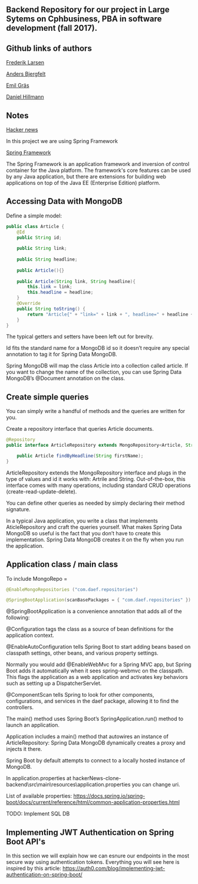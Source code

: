 ## Backend Repository for our project in Large Sytems on Cphbusiness, PBA in software development (fall 2017).

## Github links of authors

[Frederik Larsen](https://github.com/lalelarsen)

[Anders Bjergfelt](https://github.com/andersbjergfelt)

[Emil Gräs](https://github.com/emilgras)

[Daniel Hillmann](https://github.com/hilleer)

## Notes

[Hacker news](https://news.ycombinator.com/)

In this project we are using Spring Framework

[Spring Framework](https://spring.io/)

The Spring Framework is an application framework and inversion of control container for the Java platform. The framework's core features can be used by any Java application,
but there are extensions for building web applications on top of the Java EE (Enterprise Edition) platform.

## Accessing Data with MongoDB

Define a simple model:

```java
public class Article {  
    @Id
    public String id;
    
    public String link;
    
    public String headline; 
    
    public Article(){}
    
    public Article(String link, String headline){
        this.link = link;
        this.headline = headline;
    }
    @Override
    public String toString() {
        return "Article{" + "link=" + link + ", headline=" + headline + '}';
    }  
}

```
The typical getters and setters have been left out for brevity.

Id fits the standard name for a MongoDB id so it doesn’t require any special annotation to tag it for Spring Data MongoDB.

Spring MongoDB will map the class Article into a collection called article. If you want to change the name of the collection, you can use Spring Data MongoDB’s @Document annotation on the class.

## Create simple queries

You can simply write a handful of methods and the queries are written for you.

Create a repository interface that queries Article documents.

```java
@Repository
public interface ArticleRepository extends MongoRepository<Article, String> {

    public Article findByHeadline(String firstName);
}
```
ArticleRepository extends the MongoRepository interface and plugs in the type of values and id it works with: Artrile and String. Out-of-the-box, this interface comes with many operations, including standard CRUD operations (create-read-update-delete).

You can define other queries as needed by simply declaring their method signature.

In a typical Java application, you write a class that implements AticleRepository and craft the queries yourself. What makes Spring Data MongoDB so useful is the fact that you don’t have to create this implementation. Spring Data MongoDB creates it on the fly when you run the application.

## Application class / main class

To include MongoRepo = 
```java
@EnableMongoRepositories ("com.daef.repositories")
```

```java
@SpringBootApplication(scanBasePackages = { "com.daef.repositories" })
```
@SpringBootApplication is a convenience annotation that adds all of the following:

@Configuration tags the class as a source of bean definitions for the application context.

@EnableAutoConfiguration tells Spring Boot to start adding beans based on classpath settings, other beans, and various property settings.

Normally you would add @EnableWebMvc for a Spring MVC app, but Spring Boot adds it automatically when it sees spring-webmvc on the classpath. This flags the application as a web application and activates key behaviors such as setting up a DispatcherServlet.

@ComponentScan tells Spring to look for other components, configurations, and services in the daef package, allowing it to find the controllers.

The main() method uses Spring Boot’s SpringApplication.run() method to launch an application.

Application includes a main() method that autowires an instance of ArticleRepository: Spring Data MongoDB dynamically creates a proxy and injects it there. 

Spring Boot by default attempts to connect to a locally hosted instance of MongoDB.

In application.properties at hackerNews-clone-backend\src\main\resources\application.properties you can change uri.

List of available properties: 
https://docs.spring.io/spring-boot/docs/current/reference/html/common-application-properties.html


TODO: Implement SQL DB

## Implementing JWT Authentication on Spring Boot API's

In this section we will explain how we can esnure our endpoints in the most secure way using authentication tokens. Everything you will see here is inspired by this article: https://auth0.com/blog/implementing-jwt-authentication-on-spring-boot/



